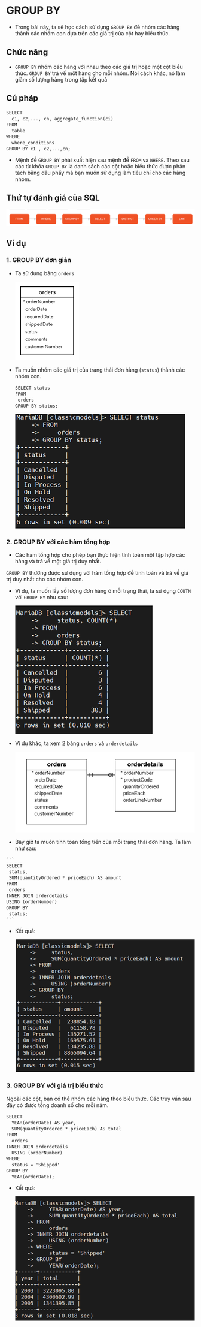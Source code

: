 # GROUP BY

- Trong bài này, ta sẽ học cách sử dụng `GROUP BY` để nhóm các hàng thành các nhóm con dựa trên các giá trị của cột hay biểu thức.

## Chức năng 

- `GROUP BY` nhóm các hàng với nhau theo các giá trị hoặc một cột biểu thức. `GROUP BY` trả về một hàng cho mỗi nhóm. Nói cách khác, nó làm giảm số lượng hàng trong tập kết quả

## Cú pháp

  ```
  SELECT 
    c1, c2,..., cn, aggregate_function(ci)
  FROM
    table
  WHERE
    where_conditions
  GROUP BY c1 , c2,...,cn;
  ```
 - Mệnh đề `GROUP BY` phải xuất hiện sau mệnh đề `FROM` và `WHERE`. Theo sau các từ khóa `GROUP BY` là danh sách các cột hoặc biểu thức được phân tách bằng dấu phẩy mà bạn muốn sử dụng làm tiêu chí cho các hàng nhóm. 

## Thứ tự đánh giá của SQL
  
   ![alt text](../Images/My_SQL(71).png)

## Ví dụ

### 1. GROUP BY đơn giản

 - Ta sử dụng bảng `orders`

    ![alt text](../Images/My_SQL(72).png) 

 - Ta muốn nhóm các giá trị của trạng thái đơn hàng (`status`) thành các nhóm con.

   ```
   SELECT status
   FROM 
    orders
   GROUP BY status; 
   ```

    ![alt text](../Images/My_SQL(73).png) 

### 2. GROUP BY với các hàm tổng hợp

 - Các hàm tổng hợp cho phép bạn thực hiện tính toán một tập hợp các hàng và trả về một giá trị duy nhất.

 `GROUP BY` thường được sử dụng với hàm tổng hợp để tính toán và trả về giá trị duy nhất cho các nhóm con.

 - Ví dụ, ta muốn lấy số lượng đơn hàng ở mỗi trạng thái, ta sử dụng `COUTN` với `GROUP BY` như sau:

    ![alt text](../Images/My_SQL(74).png) 

 - Ví dụ khác, ta xem 2 bảng `orders` và `orderdetails`   

    ![alt text](../Images/My_SQL(75).png) 

  +  Bây giờ ta muốn tính toán tổng tiền của mỗi trạng thái đơn hàng. Ta làm như sau: 

    ```
    SELECT 
     status, 
     SUM(quantityOrdered * priceEach) AS amount
    FROM
     orders
    INNER JOIN orderdetails
    USING (orderNumber)
    GROUP BY 
     status;
    ```
 - Kết quả:

    ![alt text](../Images/My_SQL(76).png)     

### 3. GROUP BY với giá trị biểu thức

Ngoài các cột, bạn có thể nhóm các hàng theo biểu thức. Các truy vấn sau đây có được tổng doanh số cho mỗi năm.

  ```
  SELECT 
    YEAR(orderDate) AS year,
    SUM(quantityOrdered * priceEach) AS total
  FROM
    orders
  INNER JOIN orderdetails 
    USING (orderNumber)
  WHERE
    status = 'Shipped'
  GROUP BY 
    YEAR(orderDate);
  ```
 - Kết quả: 

    ![alt text](../Images/My_SQL(77).png)   



